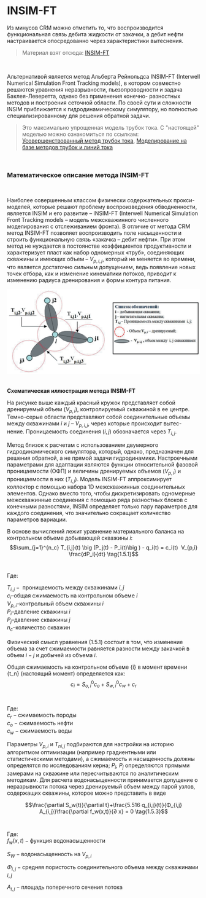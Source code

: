 
# INSIM-FT

  

Из минусов CRM можно отметить то, что воспроизводится функциональная связь дебита жидкости от закачки, а дебит нефти настраивается опосредованно через характеристики вытеснения. <br>


> Материал взят отсюда: [INSIM-FT](https://togi.ru/wp-content/uploads/2022/05/6.pdf)

<br>

Альтернативой является метод Альберта Рейнольдса INSIM-FT (Interwell Numerical Simulation Front Tracking models), в котором совместно решаются уравнения неразрывности, пьезопроводности и задача Баклея-Леверетта, однако без применения конечно- разностных методов и построения сеточной области. По своей сути и сложности INSIM приближается к гидродинамическому симулятору, но полностью специализированному для решения обратной задачи.<br>
> Это максимально упрощенная модель трубок тока. С "настоящей" моделью можно ознакомиться по ссылкам: [Усовершенствованный метод трубок тока](https://cyberleninka.ru/article/n/usovershenstvovannyy-metod-trubok-toka-higginsa-leytona-dlya-modelirovaniya-zavodneniya-neftyanyh-mestorozhdeniy/viewer), [Моделирование на базе методов трубок и линий тока](https://cyberleninka.ru/article/n/modelirovanie-na-baze-metodov-trubok-i-liniy-toka/viewer)
<br>

### Математическое описание метода INSIM-FT<br>

<br>

Наиболее совершенным классом физически содержательных прокси-моделей, которые решают проблему воспроизведения обводненности, является INSIM и его развитие – INSIM-FT (Interwell Numerical Simulation Front Tracking models – модель межскважинного численного моделирования с отслеживанием фронта). В отличие от метода CRM метод INSIM-FT позволяет воспроизводить поле насыщенности и строить функциональную связь «закачка – дебит нефти». При этом метод не нуждается в постоянстве коэффициентов продуктивности и характеризует пласт как набор одномерных «труб», соединяющих скважины и имеющих объем – $V_{p,i,j}$, который не меняется во времени, что является достаточно сильным допущением, ведь появление новых точек отбора, как и изменение кинематики потоков, приводит к изменению радиуса дренирования и формы контура питания.<br>

![Схематическая иллюстрация метода INSIM-FT](../files/Pasted%20image%2020240131150324.png)<br>
<br>

**Схематическая иллюстрация метода INSIM-FT**<br>

На рисунке выше каждый красный кружок представляет собой дренируемый объем ($V_{p,i}$), контролируемый скважиной в ее центре. Темно-серые области представляют собой соединительные объемы между скважинами $i$ и $j$ – $V_{p,i,j}$, через которые происходит вытес- нение. Проницаемость соединения ($i, j$) обозначается через $T_{i,j}$.<br>

Метод близок к расчетам с использованием двумерного гидродинамического симулятора, который, однако, предназначен для решения обратной, а не прямой задачи гидродинамики. Настроечными параметрами для адаптации являются функции относительной фазовой проницаемости (ОФП) и величины дренируемых объемов ($V_{p,i}$) и проницаемости в них ($T_{i,j}$). Модель INSIM-FT аппроксимирует коллектор с помощью набора 1D межскважинных соединительных элементов. Однако вместо того, чтобы дискретизировать одномерные межскважинные соединения с помощью ряда разностных блоков с конечными разностями, INSIM определяет только пару параметров для каждого соединения, что значительно сокращает количество параметров вариации.<br>

В основе вычислений лежит уравнение материального баланса на контрольном объеме добывающей скважины $i$:<br>
$$\sum_{j=1}^{n_c} T_{i,j}(t) \big (P_j(t) - P_i(t)\big ) - q_i(t) = c_i(t)  V_{p,i} \frac{dP_i}{dt} \tag{1.5.1}$$<br>

Где:<br>

$T_{i,j} - \textrm{ проницаемость между скважинами } i, j$<br>
$c_i – \textrm{общая сжимаемость на контрольном объеме }i$<br>
$V_{p, i} – \textrm{контрольный объем скважины }i$<br>
$P_i – \textrm{давление скважины }i$<br>
$P_j – \textrm{давление скважины }j$<br>
$n_с– \textrm{количество скважин}$<br><br>
Физический смысл уравнения (1.5.1) состоит в том, что изменение объема за счет сжимаемости равняется разности между закачкой в объем $i-j$ и добычей из объема $i$. <br>

Общая сжимаемость на контрольном объеме {i} в момент времени {t_n} (настоящий момент) определяется как:<br>
$$c_i = S_{o,i}^0 c_o + S_{w,i}^0 c_w + c_r\tag{1.5.2}$$<br><br>
Где:<br>
$c_r - \textrm{сжимаемость породы}$<br>
$c_o - \textrm{сжимаемость нефти}$<br>
$c_w - \textrm{сжимаемость воды}$<br>

Параметры $V_{p,i}$ и $T_{n i,j}$ подбираются для настройки на историю алгоритмом оптимизации (например градиентными или статистическими методами), а сжимаемость и насыщенность должны определятся по исследованиям керна; $P_i$, $P_j$ определяются прямыми замерами на скважине или пересчитываются по аналитическим методикам. Для расчета водонасыщенности принимается допущение о неразрывности потока через дренируемый объем между парой узлов, содержащих скважины, которое можно представить в виде<br>

$$\frac{\partial S_w(t)}{\partial t}+\frac{5.516 q_{i,j}(t)}{Φ_{i,j} A_{i,j}}\frac{\partial f_w(x,t)}{∂ x} = 0 \tag{1.5.3}$$<br><br>
Где:<br>
$f_w(x,t) - \textrm{функция водонасыщенности}$<br>

$S_W - \textrm{водонасыщенность на } V_{p,i}$<br>

$Φ_{i,j} - \textrm{средняя пористость соединительного объема между скважинами } i,j$<br>

$A_{i,j} - \textrm{площадь поперечного сечения потока}$<br>